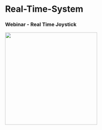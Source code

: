 # Real-Time-System
### Webinar - Real Time Joystick

<img src="https://user-images.githubusercontent.com/76240694/119287069-50a4b100-bc78-11eb-803d-8aa482691bbc.jpg" width="300">
